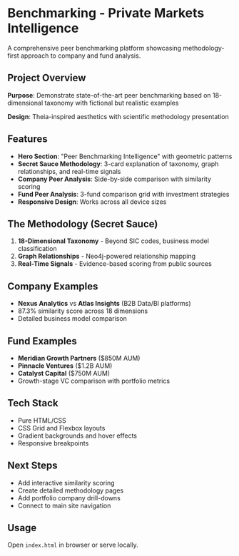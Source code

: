 # Benchmarking - Private Markets Intelligence

A comprehensive peer benchmarking platform showcasing methodology-first approach to company and fund analysis.

## Project Overview

**Purpose**: Demonstrate state-of-the-art peer benchmarking based on 18-dimensional taxonomy with fictional but realistic examples

**Design**: Theia-inspired aesthetics with scientific methodology presentation

## Features

- **Hero Section**: "Peer Benchmarking Intelligence" with geometric patterns
- **Secret Sauce Methodology**: 3-card explanation of taxonomy, graph relationships, and real-time signals
- **Company Peer Analysis**: Side-by-side comparison with similarity scoring
- **Fund Peer Analysis**: 3-fund comparison grid with investment strategies
- **Responsive Design**: Works across all device sizes

## The Methodology (Secret Sauce)

1. **18-Dimensional Taxonomy** - Beyond SIC codes, business model classification
2. **Graph Relationships** - Neo4j-powered relationship mapping
3. **Real-Time Signals** - Evidence-based scoring from public sources

## Company Examples

- **Nexus Analytics** vs **Atlas Insights** (B2B Data/BI platforms)
- 87.3% similarity score across 18 dimensions
- Detailed business model comparison

## Fund Examples

- **Meridian Growth Partners** ($850M AUM)
- **Pinnacle Ventures** ($1.2B AUM) 
- **Catalyst Capital** ($750M AUM)
- Growth-stage VC comparison with portfolio metrics

## Tech Stack

- Pure HTML/CSS
- CSS Grid and Flexbox layouts
- Gradient backgrounds and hover effects
- Responsive breakpoints

## Next Steps

- Add interactive similarity scoring
- Create detailed methodology pages
- Add portfolio company drill-downs
- Connect to main site navigation

## Usage

Open `index.html` in browser or serve locally.